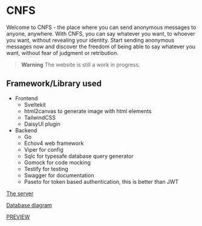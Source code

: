 # CNFS

Welcome to CNFS - the place where you can send anonymous messages to anyone, anywhere. With CNFS, you can say whatever you want, to whoever you want, without revealing your identity. Start sending anonymous messages now and discover the freedom of being able to say whatever you want, without fear of judgment or retribution.

> **Warning**
> The website is still a work in progress.

## Framework/Library used
- Frontend
  - Sveltekit
  - html2canvas to generate image with html elements
  - TailwindCSS
  - DaisyUI plugin
- Backend
  - Go
  - Echov4 web framework
  - Viper for config
  - Sqlc for typesafe database query generator
  - Gomock for code mocking
  - Testify for testing
  - Swagger for documentation
  - Paseto for token based authentication, this is better than JWT

[The server](https://github.com/mystique09/confessit-server)

[Database diagram](https://dbdiagram.io/d/639693f1bae3ed7c45462548)

[PREVIEW](https://confessit.vercel.app/)
